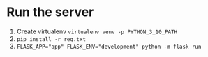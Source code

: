 # Run the server
1. Create virtualenv `virtualenv venv -p PYTHON_3_10_PATH`
2. `pip install -r req.txt`
3. `FLASK_APP="app" FLASK_ENV="development" python -m flask run`
